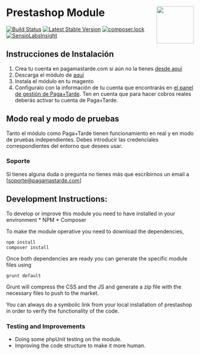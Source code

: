 # Prestashop Module <img src="https://pagamastarde.com/img/icons/logo.svg" width="100" align="right">

[![Build Status](https://travis-ci.org/PagaMasTarde/prestashop.svg?branch=master)](https://travis-ci.org/PagaMasTarde/prestashop)
[![Latest Stable Version](https://poser.pugx.org/pagamastarde/prestashop/v/stable)](https://packagist.org/packages/pagamastarde/prestashop)
[![composer.lock](https://poser.pugx.org/pagamastarde/prestashop/composerlock)](https://packagist.org/packages/pagamastarde/prestashop)
[![SensioLabsInsight](https://insight.sensiolabs.com/projects/8665ec38-f898-493d-9070-f6a30ec541b0/mini.png)](https://insight.sensiolabs.com/projects/8665ec38-f898-493d-9070-f6a30ec541b0)

## Instrucciones de Instalación

1. Crea tu cuenta en pagamastarde.com si aún no la tienes [desde aquí](https://bo.pagamastarde.com/users/sign_up)
2. Descarga el módulo de [aquí](https://github.com/pagamastarde/magento-1X/releases/latest)
3. Instala el módulo en tu magento
4. Configuralo con la información de tu cuenta que encontrarás en [el panel de gestión de Paga+Tarde](https://bo.pagamastarde.com/shop). Ten en cuenta que para hacer cobros reales deberás activar tu cuenta de Paga+Tarde.

## Modo real y modo de pruebas

Tanto el módulo como Paga+Tarde tienen funcionamiento en real y en modo de pruebas independientes. Debes introducir las credenciales correspondientes del entorno que desees usar.

### Soporte

Si tienes alguna duda o pregunta no tienes más que escribirnos un email a [soporte@pagamastarde.com]

## Development Instructions:

To develop or improve this module you need to have installed in your environment
    * NPM
    * Composer
    
To make the module operative you need to download the dependencies, 

    npm install
    composer install
    
Once both dependencies are ready you can generate the specific module files using

    grunt default
    
Grunt will compress the CSS and the JS and generate a zip file with the necessary files to push
to the market.

You can always do a symbolic link from your local installation of prestashop in order to verify
the functionality of the code.


### Testing and Improvements

* Doing some phpUnit testing on the module.
* Improving the code structure to make it more human.